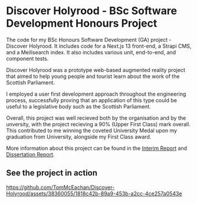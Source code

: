 # Discover Holyrood - BSc Software Development Honours Project

The code for my BSc Honours Software Development (GA) project - Discover Holyrood. It includes code for a Next.js 13 front-end, a Strapi CMS, and a Meilisearch index. It also includes various unit, end-to-end, and component tests. 

Discover Holyrood was a prototype web-based augmented reality project that aimed to help young people and tourist learn about the work of the Scottish Parliament. 

I employed a user first development approach throughout the engineering process, successfully proving that an application of this type could be useful to a legislative body such as the Scottish Parliament. 

Overall, this project was well recieved both by the organisation and by the unversity, with the project recieving a 90% (Upper First Class) mark overall. This contributed to me winning the coveted University Medal upon my graduation from University, alongside my First Class award. 

More information about this project can be found in the [Interim Report](https://github.com/TomMcEachan/Discover-Holyrood/blob/main/Interim%20Report%20_%2040456376%20_%20Tom%20McEachan.pdf) and [Dissertation Report](https://github.com/TomMcEachan/Discover-Holyrood/blob/main/40456376_Dissertation%20Report%20Document.pdf).

## See the project in action
https://github.com/TomMcEachan/Discover-Holyrood/assets/38360055/1818c42b-89a9-453b-a2cc-4ce257a0543e

